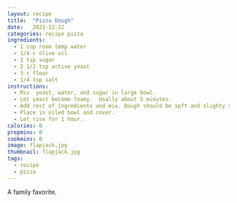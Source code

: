 ```yaml
---
layout: recipe
title:  "Pizza Dough"
date:   2021-12-22
categories: recipe pizza
ingredients: 
  - 1 cup room temp water
  - 1/4 c olive oil
  - 1 tsp sugar
  - 2 1/2 tsp active yeast
  - 3 c flour
  - 1/4 tsp salt
instructions: 
  - Mix  yeast, water, and sugar in large bowl.
  - Let yeast become foamy.  Usally about 5 minutes.
  - Add rest of ingredients and mix. Dough should be spft and slighty sticky.
  - Place in oiled bowl and cover.
  - Let rise for 1 hour.
calories: 0
prepmins: 0
cookmins: 0
image: flapjack.jpg
thumbnail: flapjack.jpg
tags: 
  - recipe
  - pizza
---
```

A family favorite.

